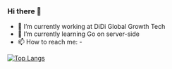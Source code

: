 ### Hi there 👋

- 🔭 I’m currently working at DiDi Global Growth Tech
- 🌱 I’m currently learning Go on server-side
- 📫 How to reach me: -
  
<!--
**Nicknamezz00/Nicknamezz00** is a ✨ _special_ ✨ repository because its `README.md` (this file) appears on your GitHub profile.

Here are some ideas to get you started:



- 👯 I’m looking to collaborate on ...
- 🤔 I’m looking for help with ...
- 💬 Ask me about ...

- 😄 Pronouns: ...
- ⚡ Fun fact: ...
-->

[![Top Langs](https://github-readme-stats.vercel.app/api/top-langs/?username=Nicknamezz00&hide=javascript,html,css)](https://github.com/anuraghazra/github-readme-stats)
